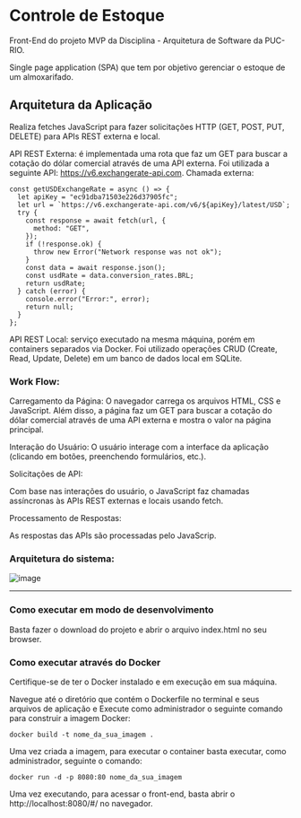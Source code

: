 # Controle de Estoque

Front-End do projeto MVP da Disciplina - Arquitetura de Software da PUC-RIO. 

Single page application (SPA) que tem por objetivo gerenciar o estoque de um almoxarifado. 


## Arquitetura da Aplicação     

Realiza fetches JavaScript para fazer solicitações HTTP (GET, POST, PUT, DELETE) para APIs REST externa e local.

API REST Externa: é implementada uma rota que faz um GET para buscar a cotação do dólar comercial através de uma API externa. Foi utilizada a seguinte API: https://v6.exchangerate-api.com. Chamada externa:

```
const getUSDExchangeRate = async () => {
  let apiKey = "ec91dba71503e226d37905fc";
  let url = `https://v6.exchangerate-api.com/v6/${apiKey}/latest/USD`;
  try {
    const response = await fetch(url, {
      method: "GET",
    });
    if (!response.ok) {
      throw new Error("Network response was not ok");
    }
    const data = await response.json();
    const usdRate = data.conversion_rates.BRL;
    return usdRate;
  } catch (error) {
    console.error("Error:", error);
    return null;
  }
};
```

API REST Local: serviço executado na mesma máquina, porém em containers separados via Docker. Foi utilizado operações CRUD (Create, Read, Update, Delete) em um banco de dados local em SQLite.


### Work Flow:

Carregamento da Página:
O navegador carrega os arquivos HTML, CSS e JavaScript. Além disso, a página faz um GET para buscar a cotação do dólar comercial através de uma API externa e mostra o valor na página principal.

Interação do Usuário:
O usuário interage com a interface da aplicação (clicando em botões, preenchendo formulários, etc.).

Solicitações de API:

Com base nas interações do usuário, o JavaScript faz chamadas assíncronas às APIs REST externas e locais usando fetch.

Processamento de Respostas:

As respostas das APIs são processadas pelo JavaScrip.

### Arquitetura do sistema: 

![image](https://github.com/user-attachments/assets/b407d9df-9708-47fb-9b74-83800db91d62)

---
### Como executar em modo de desenvolvimento

Basta fazer o download do projeto e abrir o arquivo index.html no seu browser.

### Como executar através do Docker

Certifique-se de ter o Docker instalado e em execução em sua máquina.

Navegue até o diretório que contém o Dockerfile no terminal e seus arquivos de aplicação e Execute como administrador o seguinte comando para construir a imagem Docker:

```
docker build -t nome_da_sua_imagem .
```
Uma vez criada a imagem, para executar o container basta executar, como administrador, seguinte o comando:

```
docker run -d -p 8080:80 nome_da_sua_imagem
```


Uma vez executando, para acessar o front-end, basta abrir o http://localhost:8080/#/ no navegador.
